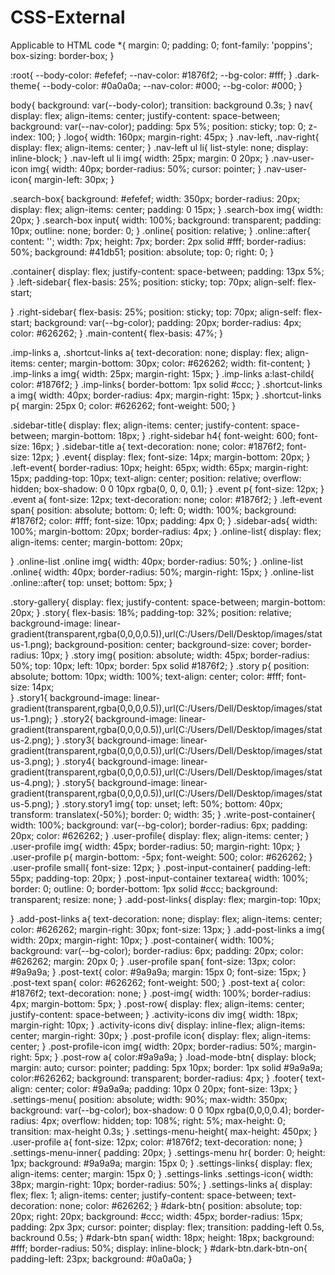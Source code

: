 # CSS-External
Applicable to HTML code
*{
    margin: 0;
    padding: 0;
    font-family: 'poppins';
    box-sizing: border-box;
}

:root{
    --body-color: #efefef;
    --nav-color: #1876f2;
    --bg-color: #fff;
}
.dark-theme{
    --body-color: #0a0a0a;
    --nav-color: #000;
    --bg-color: #000;
}



body{
    background: var(--body-color);
    transition: background 0.3s;
}
nav{
    display: flex;
    align-items: center;
    justify-content: space-between;
    background: var(--nav-color);
    padding: 5px 5%;
    position: sticky;
    top: 0;
    z-index: 100;
}
.logo{
    width: 160px;
    margin-right: 45px;
}
.nav-left, .nav-right{
    display: flex;
    align-items: center;
}
.nav-left ul li{
    list-style: none;
    display: inline-block;
}
.nav-left ul li img{
    width: 25px;
    margin: 0 20px;
}
.nav-user-icon img{
    width: 40px;
    border-radius: 50%;
    cursor: pointer;
}
.nav-user-icon{
    margin-left: 30px;
}

.search-box{
    background: #efefef;
    width: 350px;
    border-radius: 20px;
    display: flex;
    align-items: center;
    padding: 0 15px;
}
.search-box img{
    width: 20px;
}
.search-box input{
    width: 100%;
    background: transparent;
    padding: 10px;
    outline: none;
    border: 0;
}
.online{
    position: relative;
}
.online::after{
    content: '';
    width: 7px;
    height: 7px;
    border: 2px solid #fff;
    border-radius: 50%;
    background: #41db51;
    position: absolute;
    top: 0;
    right: 0;
}

.container{
    display: flex;
    justify-content: space-between;
    padding: 13px 5%;
}
.left-sidebar{
    flex-basis: 25%;
    position: sticky;
    top: 70px;
    align-self: flex-start;

}
.right-sidebar{
    flex-basis: 25%;
    position: sticky;
    top: 70px;
    align-self: flex-start;
    background: var(--bg-color);
    padding: 20px;
    border-radius: 4px;
    color: #626262;
}
.main-content{
    flex-basis: 47%;
}

.imp-links a, .shortcut-links a{
    text-decoration: none;
    display: flex;
    align-items: center;
    margin-bottom: 30px;
    color: #626262;
    width: fit-content;
}
.imp-links a img{
    width: 25px;
    margin-right: 15px;
}
.imp-links a:last-child{
    color: #1876f2;
}
.imp-links{
    border-bottom: 1px solid #ccc;
}
.shortcut-links a img{
    width: 40px;
    border-radius: 4px;
    margin-right: 15px;
}
.shortcut-links p{
    margin: 25px 0;
    color: #626262;
    font-weight: 500;
}

.sidebar-title{
    display: flex;
    align-items: center;
    justify-content: space-between;
    margin-bottom: 18px;
}
.right-sidebar h4{
    font-weight: 600;
    font-size: 16px;
}
.sidebar-title a{
    text-decoration: none;
    color: #1876f2;
    font-size: 12px;
}
.event{
    display: flex;
    font-size: 14px;
    margin-bottom: 20px;
}
.left-event{
    border-radius: 10px;
    height: 65px;
    width: 65px;
    margin-right: 15px;
    padding-top: 10px;
    text-align: center;
    position: relative;
    overflow: hidden;
    box-shadow: 0 0 10px rgba(0, 0, 0, 0.1);
}
.event p{
    font-size: 12px;
}
.event a{
    font-size: 12px;
    text-decoration: none;
    color: #1876f2;
}
.left-event span{
    position: absolute;
    bottom: 0;
    left: 0;
    width: 100%;
    background: #1876f2;
    color: #fff;
    font-size: 10px;
    padding: 4px 0;
}
.sidebar-ads{
    width: 100%;
    margin-bottom: 20px;
    border-radius: 4px;
}
.online-list{
    display: flex;
    align-items: center;
    margin-bottom: 20px;

}
.online-list .online img{
    width: 40px;
    border-radius: 50%;
}
.online-list .online{
    width: 40px;
    border-radius: 50%;
    margin-right: 15px;
}
.online-list .online::after{
    top: unset;
    bottom: 5px;
}


.story-gallery{
    display: flex;
    justify-content: space-between;
    margin-bottom: 20px;
}
.story{
    flex-basis: 18%;
    padding-top: 32%;
    position: relative;
    background-image: linear-gradient(transparent,rgba(0,0,0,0.5)),url(C:/Users/Dell/Desktop/images/status-1.png);
    background-position: center;
    background-size: cover;
    border-radius: 10px;
}
.story img{
    position: absolute;
    width: 45px;
    border-radius: 50%;
    top: 10px;
    left: 10px;
    border: 5px solid #1876f2;
}
.story p{
    position: absolute;
    bottom: 10px;
    width: 100%;
    text-align: center;
    color: #fff;
    font-size: 14px;    
}
.story1{
    background-image: linear-gradient(transparent,rgba(0,0,0,0.5)),url(C:/Users/Dell/Desktop/images/status-1.png);
}
.story2{
    background-image: linear-gradient(transparent,rgba(0,0,0,0.5)),url(C:/Users/Dell/Desktop/images/status-2.png);
}
.story3{
    background-image: linear-gradient(transparent,rgba(0,0,0,0.5)),url(C:/Users/Dell/Desktop/images/status-3.png);
}
.story4{
    background-image: linear-gradient(transparent,rgba(0,0,0,0.5)),url(C:/Users/Dell/Desktop/images/status-4.png);
}
.story5{
    background-image: linear-gradient(transparent,rgba(0,0,0,0.5)),url(C:/Users/Dell/Desktop/images/status-5.png);
}
.story.story1 img{
    top: unset;
    left: 50%;
    bottom: 40px;
    transform: translatex(-50%);
    border: 0;
    width: 35;
}
.write-post-container{
    width: 100%;
    background: var(--bg-color);
    border-radius: 6px;
    padding: 20px;
    color: #626262;
}
.user-profile{
    display: flex;
    align-items: center;
}
.user-profile img{
    width: 45px;
    border-radius: 50;
    margin-right: 10px;
}
.user-profile p{
    margin-bottom: -5px;
    font-weight:  500;
    color: #626262;
}
.user-profile small{
    font-size: 12px;
}
.post-input-container{
    padding-left: 55px;
    padding-top: 20px;
}
.post-input-container textarea{
    width: 100%;
    border: 0;
    outline: 0;
    border-bottom: 1px solid #ccc;
    background: transparent;
    resize: none;
}
.add-post-links{
    display: flex;
    margin-top: 10px;

}
.add-post-links a{
    text-decoration: none;
    display: flex;
    align-items: center;
    color: #626262;
    margin-right: 30px;
    font-size: 13px;
}
.add-post-links a img{
    width: 20px;
    margin-right: 10px;
}
.post-container{
    width: 100%;
    background: var(--bg-color);
    border-radius: 6px;
    padding: 20px;
    color: #626262;
    margin: 20px 0;
}
.user-profile span{
    font-size: 13px;
    color: #9a9a9a;
}
.post-text{
    color: #9a9a9a;
    margin: 15px 0;
    font-size: 15px;
}
.post-text span{
    color: #626262;
    font-weight: 500;
}
.post-text a{
    color: #1876f2;
    text-decoration: none;
}
.post-img{
    width: 100%;
    border-radius: 4px;
    margin-bottom: 5px;
}
.post-row{
    display: flex;
    align-items: center;
    justify-content: space-between;
}
.activity-icons div img{
    width: 18px;
    margin-right: 10px;
}
.activity-icons div{
    display: inline-flex;
    align-items: center;
    margin-right: 30px;
}
.post-profile icon{
    display: flex;
    align-items: center;
}
.post-profile-icon img{
    width: 20px;
    border-radius: 50%;
    margin-right: 5px;
}
.post-row a{
    color:#9a9a9a;
}
.load-mode-btn{
    display: block;
    margin: auto;
    cursor: pointer;
    padding: 5px 10px;
    border: 1px solid #9a9a9a;
    color:#626262;
    background: transparent;
    border-radius: 4px;
}
.footer{
    text-align: center;
    color: #9a9a9a;
    padding: 10px 0 20px;
    font-size: 13px;
}
.settings-menu{
    position: absolute;
    width: 90%;
    max-width: 350px;
    background: var(--bg-color);
    box-shadow: 0 0 10px rgba(0,0,0,0.4);
    border-radius: 4px;
    overflow: hidden;
    top: 108%;
    right: 5%;
    max-height: 0;
    transition: max-height 0.3s;
}
.settings-menu-height{
    max-height: 450px;
}
.user-profile a{
    font-size: 12px;
    color: #1876f2;
    text-decoration: none;
}
.settings-menu-inner{
    padding: 20px;
}
.settings-menu hr{
    border: 0;
    height: 1px;
    background: #9a9a9a;
    margin: 15px 0;
}
.settings-links{
    display: flex;
    align-items: center;
    margin: 15px 0;
}
.settings-links .settings-icon{
    width: 38px;
    margin-right: 10px;
    border-radius: 50%;
}
.settings-links a{
    display: flex;
    flex: 1;
    align-items: center;
    justify-content: space-between;
    text-decoration: none;
    color: #626262;
}
#dark-btn{
    position: absolute;
    top: 20px;
    right: 20px;
    background: #ccc;
    width: 45px;
    border-radius: 15px;
    padding: 2px 3px;
    cursor: pointer;
    display: flex;
    transition: padding-left 0.5s, backround 0.5s;
}
#dark-btn span{
    width: 18px;
    height: 18px;
    background: #fff;
    border-radius: 50%;
    display: inline-block;
}
#dark-btn.dark-btn-on{
    padding-left: 23px;
    background: #0a0a0a;
}
